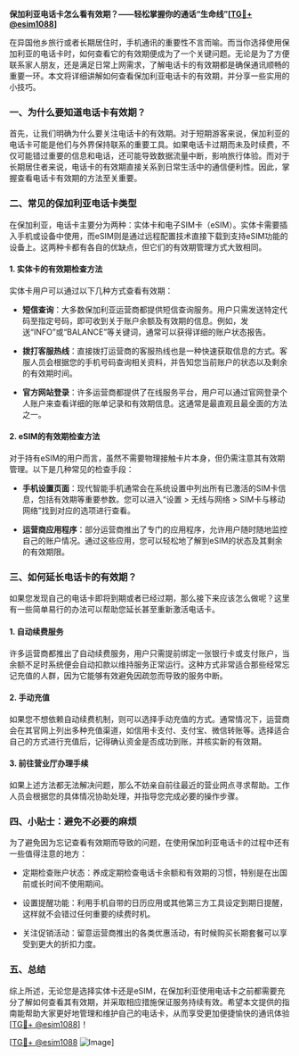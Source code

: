 **保加利亚电话卡怎么看有效期？——轻松掌握你的通话“生命线”[[TG💪+ @esim1088](https://t.me/s/esim1088)]**

在异国他乡旅行或者长期居住时，手机通讯的重要性不言而喻。而当你选择使用保加利亚的电话卡时，如何查看它的有效期便成为了一个关键问题。无论是为了方便联系家人朋友，还是满足日常上网需求，了解电话卡的有效期都是确保通讯顺畅的重要一环。本文将详细讲解如何查看保加利亚电话卡的有效期，并分享一些实用的小技巧。

### 一、为什么要知道电话卡有效期？

首先，让我们明确为什么要关注电话卡的有效期。对于短期游客来说，保加利亚的电话卡可能是他们与外界保持联系的重要工具。如果电话卡过期而未及时续费，不仅可能错过重要的信息和电话，还可能导致数据流量中断，影响旅行体验。而对于长期居住者来说，电话卡的有效期直接关系到日常生活中的通信便利性。因此，掌握查看电话卡有效期的方法至关重要。

### 二、常见的保加利亚电话卡类型

在保加利亚，电话卡主要分为两种：实体卡和电子SIM卡（eSIM）。实体卡需要插入手机或设备中使用，而eSIM则是通过远程配置技术直接下载到支持eSIM功能的设备上。这两种卡都有各自的优缺点，但它们的有效期管理方式大致相同。

#### 1. 实体卡的有效期检查方法

实体卡用户可以通过以下几种方式查看有效期：

- **短信查询**：大多数保加利亚运营商都提供短信查询服务。用户只需发送特定代码至指定号码，即可收到关于账户余额及有效期的信息。例如，发送“INFO”或“BALANCE”等关键词，通常可以获得详细的账户状态报告。
  
- **拨打客服热线**：直接拨打运营商的客服热线也是一种快速获取信息的方式。客服人员会根据您的手机号码查询相关资料，并告知您当前账户的状态以及剩余的有效期时间。

- **官方网站登录**：许多运营商都提供了在线服务平台，用户可以通过官网登录个人账户来查看详细的账单记录和有效期信息。这通常是最直观且最全面的方法之一。

#### 2. eSIM的有效期检查方法

对于持有eSIM的用户而言，虽然不需要物理接触卡片本身，但仍需注意其有效期管理。以下是几种常见的检查手段：

- **手机设置页面**：现代智能手机通常会在系统设置中列出所有已激活的SIM卡信息，包括有效期等重要参数。您可以进入“设置 > 无线与网络 > SIM卡与移动网络”找到对应的选项进行查看。

- **运营商应用程序**：部分运营商推出了专门的应用程序，允许用户随时随地监控自己的账户情况。通过这些应用，您可以轻松地了解到eSIM的状态及其剩余的有效期限。

### 三、如何延长电话卡的有效期？

如果您发现自己的电话卡即将到期或者已经过期，那么接下来应该怎么做呢？这里有一些简单易行的办法可以帮助您延长甚至重新激活电话卡。

#### 1. 自动续费服务

许多运营商都推出了自动续费服务，用户只需提前绑定一张银行卡或支付账户，当余额不足时系统便会自动扣款以维持服务正常运行。这种方式非常适合那些经常忘记充值的人群，因为它能够有效避免因疏忽而导致的服务中断。

#### 2. 手动充值

如果您不想依赖自动续费机制，则可以选择手动充值的方式。通常情况下，运营商会在其官网上列出多种充值渠道，如信用卡支付、支付宝、微信转账等。选择适合自己的方式进行充值后，记得确认资金是否成功到账，并核实新的有效期。

#### 3. 前往营业厅办理手续

如果上述方法都无法解决问题，那么不妨亲自前往最近的营业网点寻求帮助。工作人员会根据您的具体情况协助处理，并指导您完成必要的操作步骤。

### 四、小贴士：避免不必要的麻烦

为了避免因为忘记查看有效期而导致的问题，在使用保加利亚电话卡的过程中还有一些值得注意的地方：

- 定期检查账户状态：养成定期检查电话卡余额和有效期的习惯，特别是在出国前或长时间不使用期间。
  
- 设置提醒功能：利用手机自带的日历应用或其他第三方工具设定到期日提醒，这样就不会错过任何重要的续费时机。

- 关注促销活动：留意运营商推出的各类优惠活动，有时候购买长期套餐可以享受到更大的折扣力度。

### 五、总结

综上所述，无论您是选择实体卡还是eSIM，在保加利亚使用电话卡之前都需要充分了解如何查看其有效期，并采取相应措施保证服务持续有效。希望本文提供的指南能帮助大家更好地管理和维护自己的电话卡，从而享受更加便捷愉快的通讯体验[[TG💪+ @esim1088](https://t.me/s/esim1088)]！

[[TG💪+ @esim1088](https://t.me/s/esim1088) ![Image](https://i.postimg.cc/4NQfJmqS/Snipaste-2025-05-13-00-14-12.png)]